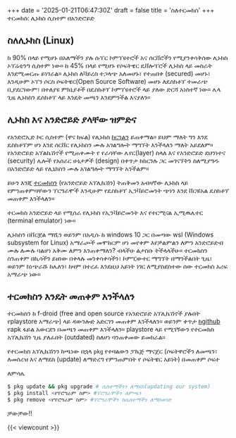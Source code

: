 +++
date = '2025-01-21T06:47:30Z'
draft = false
title = 'ስለተርመክስ'
+++
ተርመክስ: ሊኑክስ ሲስተም በአንድሮይድ

## ስለሊኑክስ (Linux)
ከ 90% በላይ የሚሆኑ በአለማችን ያሉ ሱፐር ኮምፕዩተሮች አና ሰርቨሮችን የሚያንቀሳቅሰው ሊኑክስ ኦፕሬቲንግ ሲስተም ነው። ከ 45% በላይ የሚሆኑ የሶፍትዌር ዴቨሎፐሮች ሊኑክስ ላይ መስራት እንደሚመርጡ ይነገራል። ሊኑክስ ለቫይረስ ተጋላጭ አለመሆኑ፣ የተጠበቀ (secured) መሆኑ፣ እንዲሁም ኦፕን ሶርስ ሶፍትዌር(Open Source Software) መሆኑ ለዴስክቶፕ ተመራጭ ቢያደርገውም፣ በተለያዩ ምክኒያቶች በዴስክቶፕ ኮምፕዩተሮች ላይ ያለው ድርሻ አነስተኛ ነው። ሌላ ጊዜ ሊኑክስን ዴስክቶፕ ላይ እንዴት መጫን እንደምንችል እናያለን።

## ሊኑክስ እና አንድሮይድ ያላቸው ዝምድና
የአንድሮኢድ ኮር ሲስተም (ዋና ክፍል) የሊኑክስ [ከርንልን](https://en.m.wikipedia.org/wiki/Kernel_(operating_system)) ይጠቀማል። ይህም ማለት ግን እንደ ዴስክቶፕም ሆነ እንደ ሰርቨር የሊኑክስን ሙሉ አገልግሎት ማግኘት እንችላለን ማለት አይደለም። ​የአንድሮይድ አፕልኬሽኖች የሚጠቀሙት የ የራሳቸው ሌየር(layer) ስላለ እና የአንድሮይድ ደህንነተና (security) ሌሎች የአሰራር ሁኔታዎች (design) በቀጥታ ከከርንሉ ጋር መገናኘትን ስለሚያግዱ በአንድሮይድ ላይ የሊኒክስን ሙሉ አገልግሎት ማግኘት አንችልም።

ይሁን እንጂ [ተርመክስን](https://termux.dev/) (የአንድሮይድ አፕሊኬሽን) ትጠቅመን አብዛኛው ሊኑክስ ላይ የምንጠቀምባቸውን ፕርግራሞች እንዲሁም የዴስክቶፕ ኢንቫይሮመንት ጭነን እንደ ቨርቹአል ዴስክቶፕ መጠቀም እንችላለን።

ተርመክስ አንድሮይድ ላይ የሚሰራ የሊኑክስ የኢንቫይሮመንት እና የተርሚናል ኢሚዉሌተር (terminal emulator) ነው።

ሊኑክስን በቨርቿል ማሺን ወይንም በአዲሱ ከ windows 10 ጋር በመጣው wsl (Windows subsystem for Linux) አማራጮች መሞከርም ሆነ መየቀም እየቻልምልን ለምን አንድሮይድብ ሙሉ ለሙሉ ባልሆነ አቅሙ ለምን እንጠቀማለን? ብላችሁ ልታስቡ ትችላላችሁ። ተርመክስን ስንጠቀም በኪሳችን ይዘነው በቀላሉ መንቀሳቀሳችን፣ ኮምፒውተር ማግኘት በማንችልበት ጊዜ፣ ወይንም ከነጭራሹ ከሌለን፣ ከዛም በተረፈ እንደዚህ አይነት ነገር ለሚያስደስተው ሰው ተርመክስ አሪፍ አማራጭ ነው።

## ተርመክስን እንዴት መጠቀም እንችላለን

ተርመክስን ከ f-droid (free and open source የአንድሮይድ አፕሊኬሽኖች ያሉበት የplaystore አማራጭ) ላይ ዳውንሎድ አድርገን መጠቀም እንችላለን። ወይንም ቀጥታ [ከgithub](https://github.com/termux/termux-app) የapk ፋይል አውርደን በመጫን መጠቀም እንችላለን። playstore ላይ የሚገኝውን የተርመክስ አፕሊኬሽን ጊዜ ያለፈበት (outdated) ስለሆነ ባንጠቀመው ይመከራል።

የተርመክስ አፕሊኬሽንን ከጫነው በኋላ `pkg` የተባልውን ፓኬጅ ማናጀር (ሶፍትዋሮችን ለመጫን፣ ለመሰረዝ እና ለማደስ (update) ለማድረግ የምንጠምበት የ ሶፍትዌር አይነት) በመጠቀም ሶፍተ

ለምሳሌ

```bash
$ pkg update && pkg upgrade # ሲስተማችንን ለማደስ(updating our system)
$ pkg install <የፕሮግራም ስም> #ፕሮግራሞችን ለምጫን
$ pkg remove <የፕሮግራም ስም> #ፕሮግራሞችን ከሲስተማችን ለማስወገድ

```
ቻውቻው!!

{{< viewcount >}}
